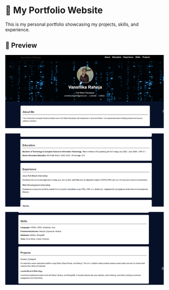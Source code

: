 # 🚀 My Portfolio Website

This is my personal portfolio showcasing my projects, skills, and experience.
## 📸 Preview
![Portfolio Screenshot](https://github.com/Vanshikarahja/Basic-portfolio/blob/main/preview1.png)

![Portfolio Screenshot](https://github.com/Vanshikarahja/Basic-portfolio/blob/main/prevew3.png)

![Portfolio Screenshot](https://github.com/Vanshikarahja/Basic-portfolio/blob/main/preview2.png)
